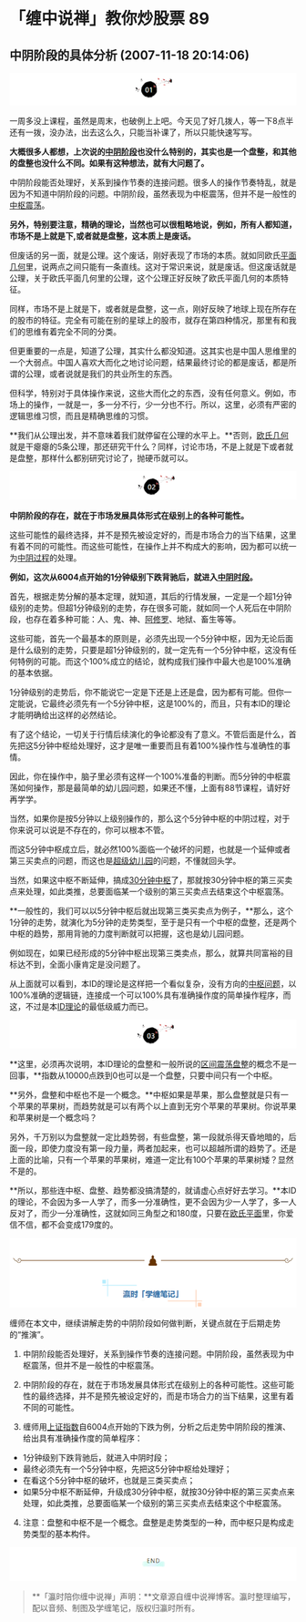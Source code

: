 # 「缠中说禅」教你炒股票 89

## **中阴阶段的具体分析 (2007-11-18 20:14:06)**

![img](89-%E4%B8%AD%E9%98%B4%E9%98%B6%E6%AE%B5%E7%9A%84%E5%85%B7%E4%BD%93%E5%88%86%E6%9E%90.assets/v2-07bba48613b4ea324e195ad2dfbdfa6c_r.jpg)

一周多没上课程，虽然是周末，也破例上上吧。今天见了好几拨人，等一下8点半还有一拨，没办法，出去这么久，只能当补课了，所以只能快速写写。

**大概很多人都想，上次说的[中阴阶段](https://www.zhihu.com/search?q=中阴阶段&search_source=Entity&hybrid_search_source=Entity&hybrid_search_extra={)也没什么特别的，其实也是一个盘整，和其他的盘整也没什么不同。如果有这种想法，就有大问题了。**

中阴阶段能否处理好，关系到操作节奏的连接问题。很多人的操作节奏特乱，就是因为不知道中阴阶段的问题。中阴阶段，虽然表现为中枢震荡，但并不是一般性的[中枢震荡](https://www.zhihu.com/search?q=中枢震荡&search_source=Entity&hybrid_search_source=Entity&hybrid_search_extra={)。

**另外，特别要注意，精确的理论，当然也可以很粗略地说，例如，所有人都知道，市场不是上就是下,或者就是盘整，这本质上是废话。**

但废话的另一面，就是公理。这个废话，刚好表现了市场的本质。就如同欧氏[平面几何](https://www.zhihu.com/search?q=平面几何&search_source=Entity&hybrid_search_source=Entity&hybrid_search_extra={)里，说两点之间只能有一条直线。这对于常识来说，就是废话。但这废话就是公理，关于欧氏平面几何里的公理，这个公理正好反映了欧氏平面几何的本质特征。

同样，市场不是上就是下，或者就是盘整，这一点，刚好反映了地球上现在所存在的股市的特征。完全有可能在别的星球上的股市，就存在第四种情况，那里有和我们的思维有着完全不同的分类。

但更重要的一点是，知道了公理，其实什么都没知道。这其实也是中国人思维里的一个大弱点。中国人喜欢大而化之地讨论问题，结果最终讨论的都是废话，都是所谓的公理，或者说就是我们的共业所生的东西。

但科学，特别对于具体操作来说，这些大而化之的东西，没有任何意义。例如，市场上的操作，一就是一，多一分不行，少一分也不行。所以，这里，必须有严密的逻辑思维习惯，而且是精确思维的习惯。

**我们从公理出发，并不意味着我们就停留在公理的水平上。**否则，[欧氏几何](https://www.zhihu.com/search?q=欧氏几何&search_source=Entity&hybrid_search_source=Entity&hybrid_search_extra={)就是干瘪瘪的5条公理，那还研究干什么？同样，讨论市场，不是上就是下或者就是盘整，那样什么都别研究讨论了，抛硬币就可以。

![img](89-%E4%B8%AD%E9%98%B4%E9%98%B6%E6%AE%B5%E7%9A%84%E5%85%B7%E4%BD%93%E5%88%86%E6%9E%90.assets/v2-61c9a11291b4daf851c88df8a0f590d9_r.jpg)

**中阴阶段的存在，就在于市场发展具体形式在级别上的各种可能性。**

这些可能性的最终选择，并不是预先被设定好的，而是市场合力的当下结果，这里有着不同的可能性。而这些可能性，在操作上并不构成大的影响，因为都可以统一为[中阴过程](https://www.zhihu.com/search?q=中阴过程&search_source=Entity&hybrid_search_source=Entity&hybrid_search_extra={)的处理。

**例如，这次从6004点开始的1分钟级别下跌背驰后，就进入[中阴时段](https://www.zhihu.com/search?q=中阴时段&search_source=Entity&hybrid_search_source=Entity&hybrid_search_extra={)。**

首先，根据走势分解的基本定理，就知道，其后的行情发展，一定是一个超1分钟级别的走势。但超1分钟级别的走势，存在很多可能，就如同一个人死后在中阴阶段，也存在着多种可能：人、鬼、神、[阿修罗](https://www.zhihu.com/search?q=阿修罗&search_source=Entity&hybrid_search_source=Entity&hybrid_search_extra={)、地狱、畜生等等。

这些可能，首先一个最基本的原则是，必须先出现一个5分钟中枢，因为无论后面是什么级别的走势，只要是超1分钟级别的，就一定先有一个5分钟中枢，这没有任何特例的可能。而这个100%成立的结论，就构成我们操作中最大也是100%准确的基本依据。

1分钟级别的走势后，你不能说它一定是下还是上还是盘，因为都有可能。但你一定能说，它最终必须先有一个5分钟中枢，这是100%的，而且，只有本ID的理论才能明确给出这样的必然结论。

有了这个结论，一切关于行情后续演化的争论都没有了意义。不管后面是什么，首先把这5分钟中枢给处理好，这才是唯一重要而且有着100%操作性与准确性的事情。

因此，你在操作中，脑子里必须有这样一个100%准备的判断。而5分钟的中枢震荡如何操作，那是最简单的幼儿园问题，如果还不懂，上面有88节课程，请好好再学学。

当然，如果你是按5分钟以上级别操作的，那么这个5分钟中枢的中阴过程，对于你来说可以说是不存在的，你可以根本不管。

而这5分钟中枢成立后，就必然100%面临一个破坏的问题，也就是一个延伸或者第三买卖点的问题，而这也是[超级幼儿园](https://www.zhihu.com/search?q=超级幼儿园&search_source=Entity&hybrid_search_source=Entity&hybrid_search_extra={)的问题，不懂就回头学。

当然，如果这中枢不断延伸，搞成[30分钟中枢](https://www.zhihu.com/search?q=30分钟中枢&search_source=Entity&hybrid_search_source=Entity&hybrid_search_extra={)了，那就按30分钟中枢的第三买卖点来处理，如此类推，总要面临某一个级别的第三买卖点去结束这个中枢震荡。

**一般性的，我们可以以5分钟中枢后就出现第三类买卖点为例子，**那么，这个1分钟的走势，就演化为5分钟的走势类型，至于是只有一个中枢的盘整，还是两个中枢的趋势，那用背驰的力度判断就可以把握，这也是幼儿园问题。

例如现在，如果已经形成的5分钟中枢出现第三类卖点，那么，就算共同富裕的目标达不到，全面小康肯定是没问题了。

从上面就可以看到，本ID的理论是这样把一个看似复杂，没有方向的[中枢问题](https://www.zhihu.com/search?q=中枢问题&search_source=Entity&hybrid_search_source=Entity&hybrid_search_extra={)，以100%准确的逻辑链，连接成一个可以100%具有准确操作度的简单操作程序，而这，不过是本[ID理论](https://www.zhihu.com/search?q=ID理论&search_source=Entity&hybrid_search_source=Entity&hybrid_search_extra={)的最低级威力而已。

![img](89-%E4%B8%AD%E9%98%B4%E9%98%B6%E6%AE%B5%E7%9A%84%E5%85%B7%E4%BD%93%E5%88%86%E6%9E%90.assets/v2-e5e9f345499503b08cf9424521a4fb96_r.jpg)

**这里，必须再次说明，本ID理论的盘整和一般所说的[区间震荡盘整](https://www.zhihu.com/search?q=区间震荡盘整&search_source=Entity&hybrid_search_source=Entity&hybrid_search_extra={)的概念不是一回事，**指数从10000点跌到0也可以是一个盘整，只要中间只有一个中枢。

**另外，盘整和中枢也不是一个概念。**中枢如果是苹果，那么盘整就是只有一个苹果的苹果树，而趋势就是可以有两个以上直到无穷个苹果的苹果树。你说苹果和苹果树是一个概念吗？

另外，千万别以为盘整就一定比趋势弱，有些盘整，第一段就杀得天昏地暗的，后面一段，即使力度没有第一段力量，两者加起来，也可以超越所谓的趋势了。还是上面的比喻，只有一个苹果的苹果树，难道一定比有100个苹果的苹果树矮？显然不是的。

**所以，那些连中枢、盘整、趋势都没搞清楚的，就请虚心点好好去学习。**本ID的理论，不会因为多一人学了，而多一分准确性，更不会因为少一人学了，多一人反对了，而少一分准确性，这就如同三角型之和180度，只要在[欧氏平面](https://www.zhihu.com/search?q=欧氏平面&search_source=Entity&hybrid_search_source=Entity&hybrid_search_extra={)里，你爱信不信，都不会变成179度的。

![img](89-%E4%B8%AD%E9%98%B4%E9%98%B6%E6%AE%B5%E7%9A%84%E5%85%B7%E4%BD%93%E5%88%86%E6%9E%90.assets/v2-bb478b45b2c4641c6afde5a0b2d6c851_r.jpg)

缠师在本文中，继续讲解走势的中阴阶段如何做判断，关键点就在于后期走势的“推演”。

1. 中阴阶段能否处理好，关系到操作节奏的连接问题。中阴阶段，虽然表现为中枢震荡，但并不是一般性的中枢震荡。

2. 中阴阶段的存在，就在于市场发展具体形式在级别上的各种可能性。这些可能性的最终选择，并不是预先被设定好的，而是市场合力的当下结果，这里有着不同的可能性。

3. 缠师用[上证指数](https://www.zhihu.com/search?q=上证指数&search_source=Entity&hybrid_search_source=Entity&hybrid_search_extra={)自6004点开始的下跌为例，分析之后走势中阴阶段的推演、给出具有准确操作度的简单程序：

- 1分钟级别下跌背驰后，就进入中阴时段；
- 最终必须先有一个5分钟中枢，先把这5分钟中枢给处理好；
- 在看这个5分钟中枢的破坏，也就是三类买卖点；
- 如果5分中枢不断延伸，升级成30分钟中枢，就按30分钟中枢的第三买卖点来处理，如此类推，总要面临某一个级别的第三买卖点去结束这个中枢震荡。

4. 注意：盘整和中枢不是一个概念。盘整是走势类型的一种，而中枢只是构成走势类型的基本构件。

![img](89-%E4%B8%AD%E9%98%B4%E9%98%B6%E6%AE%B5%E7%9A%84%E5%85%B7%E4%BD%93%E5%88%86%E6%9E%90.assets/v2-baf883f1aa4b08e79382bdbf367073f7_r.jpg)

> **「瀛时陪你缠中说禅」声明：**文章源自缠中说禅博客。瀛时整理编写，配以音频、制图及学缠笔记，版权归瀛时所有。
